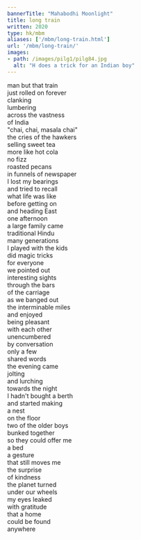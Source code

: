 ```yaml
---
bannerTitle: "Mahabodhi Moonlight" 
title: long train
written: 2020
type: hk/mbm
aliases: ['/mbm/long-train.html']
url: '/mbm/long-train/'
images:
- path: /images/pilg1/pilg84.jpg 
  alt: "H does a trick for an Indian boy"
---
```



man but that train  
just rolled on forever  
clanking  
lumbering  
across the vastness  
of India  
"chai, chai, masala chai"  
the cries of the hawkers  
selling sweet tea  
more like hot cola  
no fizz  
roasted pecans  
in funnels of newspaper  
I lost my bearings  
and tried to recall  
what life was like  
before getting on  
and heading East  
one afternoon  
a large family came  
traditional Hindu  
many generations  
I played with the kids  
did magic tricks  
for everyone  
we pointed out  
interesting sights  
through the bars  
of the carriage  
as we banged out  
the interminable miles  
and enjoyed  
being pleasant  
with each other  
unencumbered  
by conversation  
only a few  
shared words  
the evening came  
jolting  
and lurching  
towards the night  
I hadn't bought a berth  
and started making  
a nest  
on the floor  
two of the older boys  
bunked together  
so they could offer me  
a bed  
a gesture  
that still moves me  
the surprise  
of kindness  
the planet turned  
under our wheels  
my eyes leaked  
with gratitude  
that a home  
could be found  
anywhere


